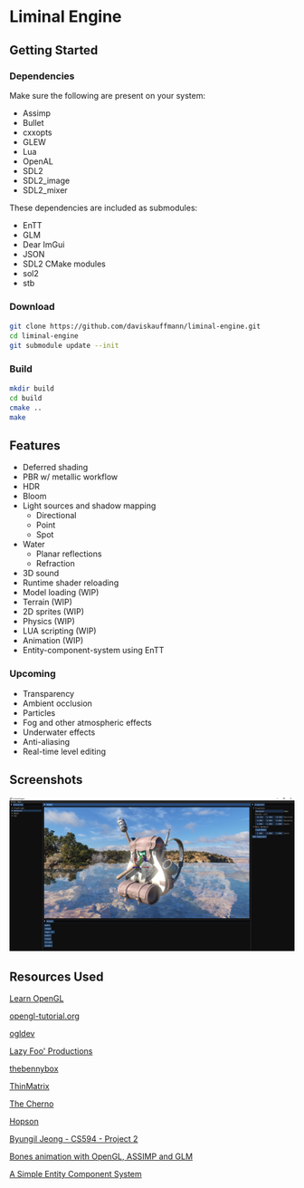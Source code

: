# Liminal Engine

## Getting Started

### Dependencies

Make sure the following are present on your system:

- Assimp
- Bullet
- cxxopts
- GLEW
- Lua
- OpenAL
- SDL2
- SDL2_image
- SDL2_mixer

These dependencies are included as submodules:

- EnTT
- GLM
- Dear ImGui
- JSON
- SDL2 CMake modules
- sol2
- stb

### Download

```sh
git clone https://github.com/daviskauffmann/liminal-engine.git
cd liminal-engine
git submodule update --init
```

### Build

```sh
mkdir build
cd build
cmake ..
make
```

## Features

- Deferred shading
- PBR w/ metallic workflow
- HDR
- Bloom
- Light sources and shadow mapping
  - Directional
  - Point
  - Spot
- Water
  - Planar reflections
  - Refraction
- 3D sound
- Runtime shader reloading
- Model loading (WIP)
- Terrain (WIP)
- 2D sprites (WIP)
- Physics (WIP)
- LUA scripting (WIP)
- Animation (WIP)
- Entity-component-system using EnTT

### Upcoming

- Transparency
- Ambient occlusion
- Particles
- Fog and other atmospheric effects
- Underwater effects
- Anti-aliasing
- Real-time level editing

## Screenshots

![Backpack](screenshots/backpack.png)

## Resources Used

[Learn OpenGL](https://learnopengl.com)

[opengl-tutorial.org](http://www.opengl-tutorial.org)

[ogldev](http://ogldev.atspace.co.uk)

[Lazy Foo' Productions](https://lazyfoo.net)

[thebennybox](https://www.youtube.com/user/thebennybox)

[ThinMatrix](https://www.youtube.com/user/ThinMatrix)

[The Cherno](https://www.youtube.com/user/TheChernoProject)

[Hopson](https://www.youtube.com/channel/UCeQhZOvNKSBRU0Mdg7V44wA)

[Byungil Jeong - CS594 - Project 2](https://www.evl.uic.edu/bijeong/cs594/proj2)

[Bones animation with OpenGL, ASSIMP and GLM](http://www.xphere.me/2019/05/bones-animation-with-openglassimpglm/)

[A Simple Entity Component System](https://austinmorlan.com/posts/entity_component_system/)
